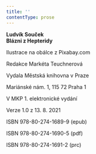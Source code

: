 ```yaml
---
title: ''
contentType: prose
---
```


<section>

**Ludvík Souček  
Blázni z Hepteridy**

</section>

<section>

Ilustrace na obálce z Pixabay.com

Redakce Markéta Teuchnerová

</section>

<section>

Vydala Městská knihovna v Praze

Mariánské nám. 1, 115 72 Praha 1

</section>

<section>

V MKP 1. elektronické vydání

Verze 1.0 z 13. 8. 2021

</section>

<section>

ISBN 978-80-274-1689-9 (epub)

ISBN 978-80-274-1690-5 (pdf)

ISBN 978-80-274-1691-2 (prc)

</section>
